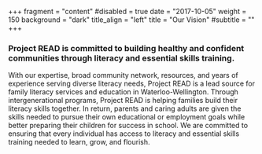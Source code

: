 +++
fragment = "content"
#disabled = true
date = "2017-10-05"
weight = 150
background = "dark"
title_align = "left"
title = "Our Vision"
#subtitle = ""
+++

### Project READ is committed to building healthy and confident communities through literacy and essential skills training.
With our expertise, broad community network, resources, and years of experience serving diverse literacy needs, Project READ is a lead source for family literacy services and education in Waterloo-Wellington. Through intergenerational programs, Project READ is helping families build their literacy skills together. In return, parents and caring adults are given the skills needed to pursue their own educational or employment goals while better preparing their children for success in school. We are committed to ensuring that every individual has access to literacy and essential skills training needed to learn, grow, and flourish. 



